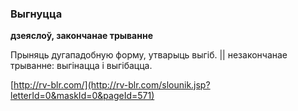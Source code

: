 ### Выгнуцца
**дзеяслоў, закончанае трыванне**

Прыняць дугападобную форму, утварыць выгіб. || незакончанае трыванне: выгінацца і выгібацца.

<a rel="author">[http://rv-blr.com/](http://rv-blr.com/slounik.jsp?letterId=0&maskId=0&pageId=571)</a>
